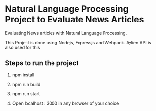 # Natural Language Processing Project to Evaluate News Articles

Evaluating News articles with Natural Language Processing.

This Project is done using Nodejs, Expressjs and Webpack. Aylien API is also used for this

## Steps to run the project

1) npm install

2) npm run build

3) npm run start

4) Open localhost : 3000 in any browser of your choice
